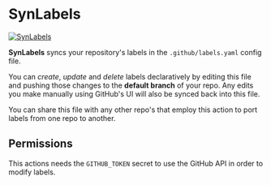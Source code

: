 # SynLabels

[![SynLabels](https://github.com/Shresht7/SynLabels/actions/workflows/SynLabels.yaml/badge.svg)](https://github.com/Shresht7/SynLabels/actions/workflows/SynLabels.yaml)

**SynLabels** syncs your repository's labels in the `.github/labels.yaml` config file.

You can _create_, _update_ and _delete_ labels declaratively by editing this file and pushing those changes to the **default branch** of your repo. Any edits you make manually using GitHub's UI will also be synced back into this file.

You can share this file with any other repo's that employ this action to port labels from one repo to another.

## Permissions

This actions needs the `GITHUB_TOKEN` secret to use the GitHub API in order to modify labels.
